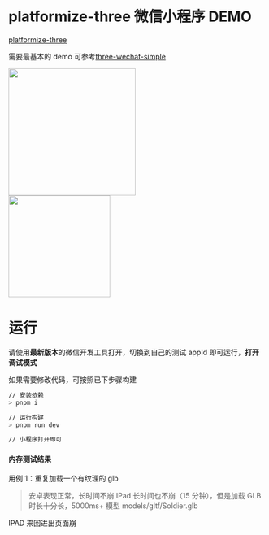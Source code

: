 # platformize-three 微信小程序 DEMO

[platformize-three](https://github.com/deepkolos/platformize)

需要最基本的 demo 可参考[three-wechat-simple](../three-wechat-simple/README.md)

<div>
  <img src="https://raw.githubusercontent.com/deepkolos/platformize-three-demo-wechat/master/demo.gif" width="250" alt="" style="display:inline-block;"/>
</div>

<div>
  <img src="https://raw.githubusercontent.com/deepkolos/platformize-three-demo-wechat/master/qrcode.jpg" width="200" alt="" style="display:inline-block;"/>
</div>

# 运行

请使用**最新版本**的微信开发工具打开，切换到自己的测试 appId 即可运行，**打开调试模式**

如果需要修改代码，可按照已下步骤构建

```sh
// 安装依赖
> pnpm i

// 运行构建
> pnpm run dev

// 小程序打开即可
```

#### 内存测试结果

用例 1：重复加载一个有纹理的 glb

> 安卓表现正常，长时间不崩
> IPad 长时间也不崩（15 分钟），但是加载 GLB 时长十分长，5000ms+ 模型 models/gltf/Soldier.glb

IPAD 来回进出页面崩
